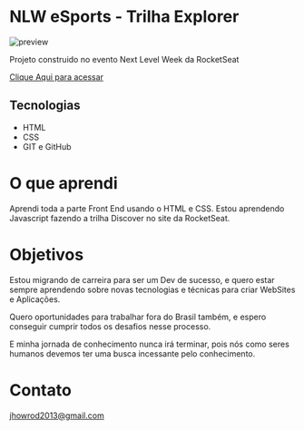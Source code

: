 # NLW eSports - Trilha Explorer

![preview](./.github/preview.png)

Projeto construido no evento Next Level Week da RocketSeat

[Clique Aqui para acessar](https://jhowrod1991.github.io/nlw-esports-explorer/)


## Tecnologias

- HTML
- CSS
- GIT e GitHub

# O que aprendi
Aprendi toda a parte Front End usando o HTML e CSS. Estou aprendendo Javascript fazendo a trilha Discover no site da RocketSeat.

# Objetivos
Estou migrando de carreira para ser um Dev de sucesso, e quero estar sempre aprendendo sobre novas tecnologias e técnicas para criar WebSites e Aplicações.

Quero oportunidades para trabalhar fora do Brasil também, e espero conseguir cumprir todos os desafios nesse processo. 

E minha jornada de conhecimento nunca irá terminar, pois nós como seres humanos devemos ter uma busca incessante pelo conhecimento.

# Contato

jhowrod2013@gmail.com


